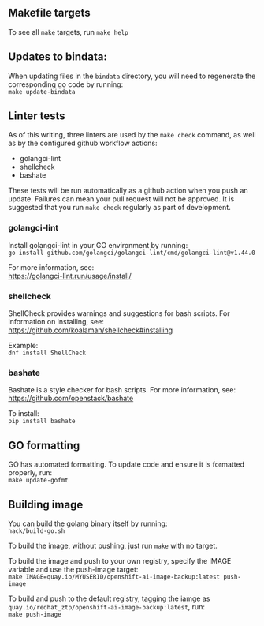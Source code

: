 ## Makefile targets
To see all `make` targets, run `make help`

## Updates to bindata:
When updating files in the `bindata` directory, you will need to regenerate the corresponding go code by running:<br>`make update-bindata`

## Linter tests
As of this writing, three linters are used by the `make check` command, as well as by the configured github workflow actions:
* golangci-lint
* shellcheck
* bashate

These tests will be run automatically as a github action when you push an update. Failures can mean your pull request will not be approved. It is suggested that you run `make check` regularly as part of development.

### golangci-lint
Install golangci-lint in your GO environment by running:<br>`go install github.com/golangci/golangci-lint/cmd/golangci-lint@v1.44.0`

For more information, see:<br>https://golangci-lint.run/usage/install/

### shellcheck
ShellCheck provides warnings and suggestions for bash scripts. For information on installing, see:<br>https://github.com/koalaman/shellcheck#installing

Example:<br>`dnf install ShellCheck`

### bashate
Bashate is a style checker for bash scripts. For more information, see:<br>https://github.com/openstack/bashate

To install:<br>`pip install bashate`

## GO formatting
GO has automated formatting. To update code and ensure it is formatted properly, run:<br>`make update-gofmt`

## Building image
You can build the golang binary itself by running:<br>`hack/build-go.sh`

To build the image, without pushing, just run `make` with no target.

To build the image and push to your own registry, specify the IMAGE variable and use the push-image target:<br>
`make IMAGE=quay.io/MYUSERID/openshift-ai-image-backup:latest push-image`

To build and push to the default registry, tagging the iamge as `quay.io/redhat_ztp/openshift-ai-image-backup:latest`, run:<br>
`make push-image`
